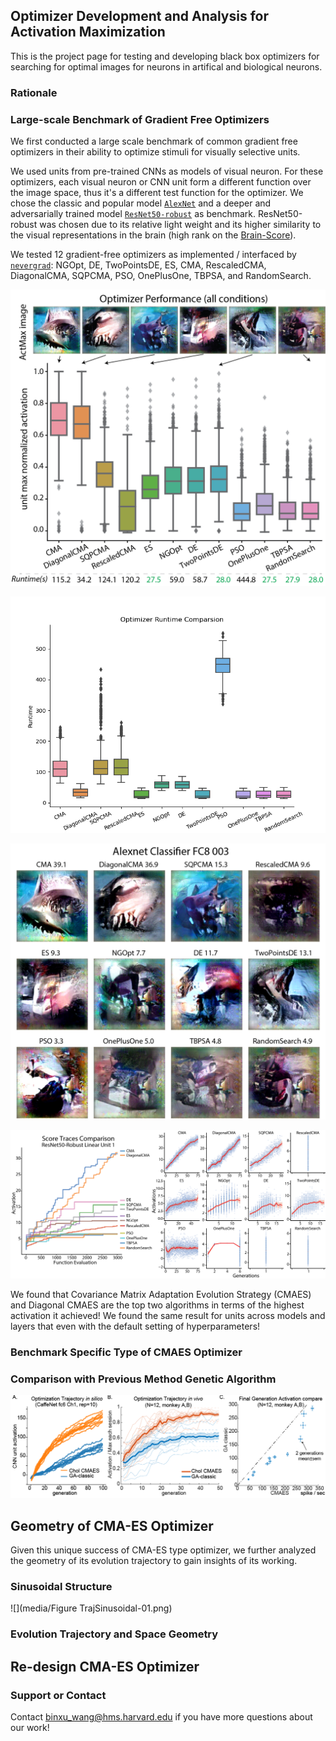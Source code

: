 ## Optimizer Development and Analysis for Activation Maximization

This is the project page for testing and developing black box optimizers for searching for optimal images for neurons in artifical and biological neurons. 

### Rationale 

### Large-scale Benchmark of Gradient Free Optimizers
We first conducted a large scale benchmark of common gradient free optimizers in their ability to optimize stimuli for visually selective units. 

We used units from pre-trained CNNs as models of visual neuron. For these optimizers, each visual neuron or CNN unit form a different function over the image space, thus it's a different test function for the optimizer. 
We chose the classic and popular model [`AlexNet`](https://papers.nips.cc/paper/2012/hash/c399862d3b9d6b76c8436e924a68c45b-Abstract.html) and a deeper and adversarially trained model [`ResNet50-robust`](https://github.com/MadryLab/robustness) as benchmark. ResNet50-robust was chosen due to its relative light weight and its higher similarity to the visual representations in the brain (high rank on the [Brain-Score](https://www.brain-score.org/)).

We tested 12 gradient-free optimizers as implemented / interfaced by [`nevergrad`](https://github.com/facebookresearch/nevergrad): NGOpt, DE, TwoPointsDE, ES, CMA, RescaledCMA, DiagonalCMA, SQPCMA, PSO, OnePlusOne, TBPSA, and RandomSearch. 

![performance](media\Figure_Nevergrad_benchmark-01.png)



![runtime](media\optim_runtime_cmp_benchmark_all.png)



![](media\evolvimg_montage_alexnet_.classifier.Linear6_003-0_midres-01.png)



![](media\NevergradScoreTracesCmp-01.png)



We found that Covariance Matrix Adaptation Evolution Strategy (CMAES) and Diagonal CMAES are the top two algorithms in terms of the highest activation it achieved! We found the same result for units across models and layers that even with the default setting of hyperparameters!

### Benchmark Specific Type of CMAES Optimizer 



### Comparison with Previous Method Genetic Algorithm
![](media/Figure_GA_CMA_cmp_vivo_silico-01.png)




## Geometry of CMA-ES Optimizer
Given this unique success of CMA-ES type optimizer, we further analyzed the geometry of its evolution trajectory to gain insights of its working. 

### Sinusoidal Structure 
![](media/Figure TrajSinusoidal-01.png)
### Evolution Trajectory and Space Geometry 



## Re-design CMA-ES Optimizer

### Support or Contact
Contact binxu_wang@hms.harvard.edu if you have more questions about our work!
